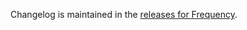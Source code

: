 Changelog is maintained in the [releases for Frequency](https://github.com/frequency-chain/frequency/releases).
